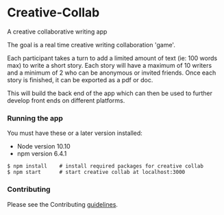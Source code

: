 # Creative-Collab
A creative collaborative writing app


The goal is a real time creative writing collaboration 'game'. 

Each participant takes a turn to add a limited amount of text (ie: 100 words max) to write a short story. Each story will have a maximum of 10 writers and a minimum of 2 who can be anonymous or invited friends. Once each story is finished, it can be exported as a pdf or doc.

This will build the back end of the app which can then be used to further develop front ends on different platforms.

### Running the app
You must have these or a later version installed:

* Node version 10.10
* npm version 6.4.1

```
$ npm install    # install required packages for creative collab
$ npm start      # start creative collab at localhost:3000
```

### Contributing
Please see the Contributing [guidelines](CONTRIBUTING.md).
